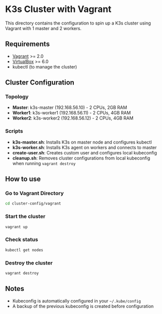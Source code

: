 # K3s Cluster with Vagrant

This directory contains the configuration to spin up a K3s cluster using Vagrant with 1 master and 2 workers.

## Requirements

- [Vagrant](https://www.vagrantup.com/downloads) >= 2.0
- [VirtualBox](https://www.virtualbox.org/wiki/Downloads) >= 6.0
- kubectl (to manage the cluster)

## Cluster Configuration

### Topology
- **Master**: k3s-master (192.168.56.10) - 2 CPUs, 2GB RAM
- **Worker1**: k3s-worker1 (192.168.56.11) - 2 CPUs, 4GB RAM  
- **Worker2**: k3s-worker2 (192.168.56.12) - 2 CPUs, 4GB RAM

### Scripts

- **k3s-master.sh**: Installs K3s on master node and configures kubectl
- **k3s-worker.sh**: Installs K3s agent on workers and connects to master
- **create-user.sh**: Creates custom user and configures local kubeconfig
- **cleanup.sh**: Removes cluster configurations from local kubeconfig when running `vagrant destroy`

## How to use

### Go to Vagrant Directory
```bash
cd cluster-config/vagrant
```

### Start the cluster
```bash
vagrant up
```

### Check status
```bash
kubectl get nodes
```

### Destroy the cluster
```bash
vagrant destroy
```

## Notes

- Kubeconfig is automatically configured in your `~/.kube/config`
- A backup of the previous kubeconfig is created before configuration
